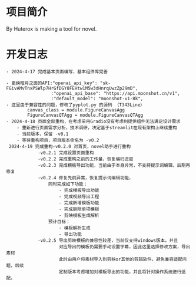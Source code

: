 # 项目简介
 By Huterox is making a tool for novel.
 
# 开发日志

    - 2024-4-17 完成基本页面编写，基本组件库完善

    - 更换暗月之面的API:"openai_api_key": "sk-FGivAMvTnxPSWlp7HrGfDGY8FEHtw1M5w3dHnrqUwzZp29mD",
                     :"openai_api_base": "https://api.moonshot.cn/v1",
                     :"default_model": "moonshot-v1-8k",
    - 这里由于兼容性的问题，修改了pyplot.py 的源码 （T343Line）
            canvas_class = module.FigureCanvasAgg
            FigureCanvasQTAgg = module.FigureCanvasQTAgg
    - 2024-4-18 页面全部重构，在考虑采用Gradio没有考虑到提供组件无法满足设计需求
        - 重新进行页面需求分析，技术调研，决定基于streamlit在现有架构上继续重构
        - 当前版本，保留 -v0.1
        - 等待重构项目，项目版本命名为 -v0.2
     2024-4-19 完成重构-v0.2.0 对首页，novel助手进行重构
                -v0.2.1 完成设置页面重构
                -v0.2.2 完成重构之前的工作量，恢复编码进度
                -v0.2.3 完成模板导出功能，当前由于本身异常，不支持提示词编辑，后期再修复
                -v0.2.4 修复先前异常，恢复提示词编辑功能，
                    同时完成如下功能：
                        - 完成模板导出功能
                        - 完成视频导出工程
                        - 完成新增模板功能
                        - 完成删除单项模板
                        - 剪映模板生成解析
                    预计目标：
                        - 模板解析生成
                        - 导出功能
                -v0.2.5 导出剪映模板的兼容性较差，当前仅支持windows版本，并且
                        对应导出的模板仍需要手动设置字幕，因此这里选择修改方案，导出素材
                        此时由用户将素材导入到剪映or其他的剪辑软件，避免兼容适配问题，后续
                        定制版本考虑增加对模板导出的功能，并且将针对操作系统进行适配。


